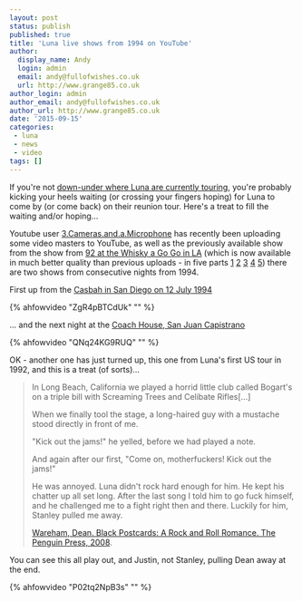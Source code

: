 ```yaml
---
layout: post
status: publish
published: true
title: 'Luna live shows from 1994 on YouTube'
author:
  display_name: Andy
  login: admin
  email: andy@fullofwishes.co.uk
  url: http://www.grange85.co.uk
author_login: admin
author_email: andy@fullofwishes.co.uk
author_url: http://www.grange85.co.uk
date: '2015-09-15'
categories:
 - luna
 - news
 - video
tags: []
---
```

<p class="lead"> If you're not <a href="/database/luna/shows/">down-under where Luna are currently touring</a>, you're probably kicking your heels waiting (or crossing your fingers hoping) for Luna to come by (or come back) on their reunion tour. Here's a treat to fill the waiting and/or hoping...</p>

Youtube user [3.Cameras.and.a.Microphone](https://www.youtube.com/channel/UC8tAnV9M2FKiJF2pDbXU0hw) has recently been uploading some video masters to YouTube, as well as the previously available show from the show from [92 at the Whisky a Go Go in LA](https://www.fullofwishes.co.uk/database/luna/shows/1992/1992-11-05-luna-whiskey-a-go-go-los-angeles-ca-usa/) (which is now available in much better quality than previous uploads - in five parts [1](https://www.youtube.com/watch?v=oOzrVW5HUVI) [2](https://www.youtube.com/watch?v=wDEyJV3z2_k) [3](https://www.youtube.com/watch?v=urYEA-3jTe8) [4](https://www.youtube.com/watch?v=1Ldujrgwvlo) [5](https://www.youtube.com/watch?v=ZV65bUtHuFU)) there are two shows from consecutive nights from 1994.

First up from the [Casbah in San Diego on 12 July 1994](https://www.fullofwishes.co.uk/database/luna/shows/1994/1994-07-12-casbah-san-diego-ca-usa/)


{% ahfowvideo "ZgR4pBTCdUk" "" %}


... and the next night at the [Coach House, San Juan Capistrano](https://www.fullofwishes.co.uk/database/luna/shows/1994/1994-07-13-luna-coach-house-los-angeles-ca-usa/)


{% ahfowvideo "QNq24KG9RUQ" "" %}


<p class="lead" id="2015-09-16-more">OK - another one has just turned up, this one from Luna's first US tour in 1992, and this is a treat (of sorts)&hellip;</p>
<blockquote>
<p>In Long Beach, California we played a horrid little club called Bogart's on a triple bill with Screaming Trees and Celibate Rifles[...]</p>
<p>When we finally tool the stage, a long-haired guy with a mustache stood directly in front of me.</p>
<p>"Kick out the jams!" he yelled, before we had played a note.</p>
<p>And again after our first, "Come on, motherfuckers! Kick out the jams!"</p>
<p>He was annoyed. Luna didn't rock hard enough for him. He kept his chatter up all set long. After the last song I told him to go fuck himself, and he challenged me to a fight right then and there. Luckily for him, Stanley pulled me away.</p>
<footer><a href="http://amzn.to/1YjwWBy">Wareham, Dean. Black Postcards: A Rock and Roll Romance. The Penguin Press, 2008</a>.</footer>
</blockquote>
You can see this all play out, and Justin, not Stanley, pulling Dean away at the end.

{% ahfowvideo "P02tq2NpB3s" "" %}

